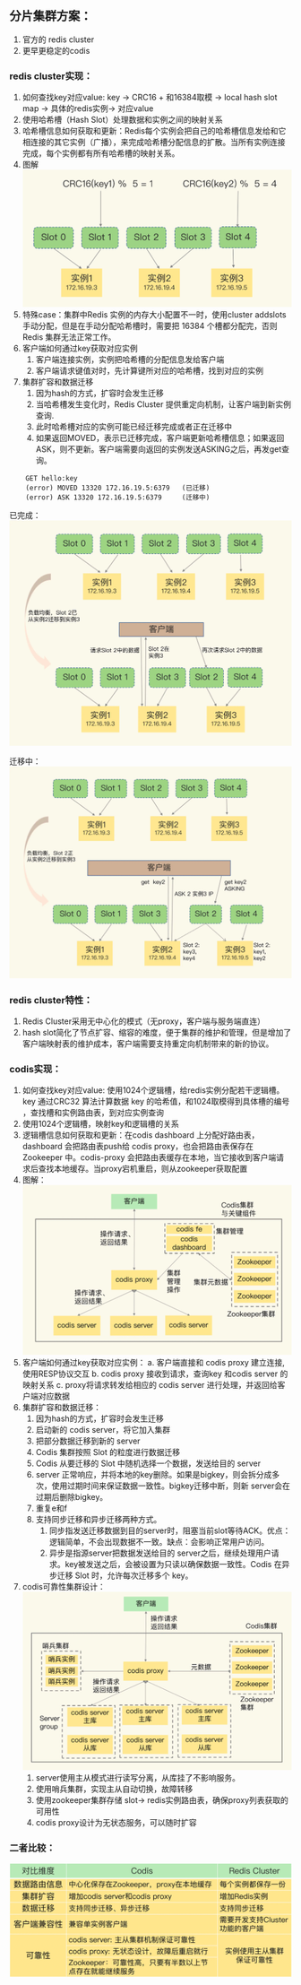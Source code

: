 ## 分片集群方案：
1. 官方的 redis cluster
2. 更早更稳定的codis

### redis cluster实现：
1. 如何查找key对应value: key -> CRC16 + 和16384取模 -> local hash slot map -> 具体的redis实例-> 对应value
2. 使用哈希槽（Hash Slot）处理数据和实例之间的映射关系
3. 哈希槽信息如何获取和更新：Redis每个实例会把自己的哈希槽信息发给和它相连接的其它实例（广播），来完成哈希槽分配信息的扩散。当所有实例连接完成，每个实例都有所有哈希槽的映射关系。
4. 图解
    ![图片](./IMG/10.%20redis分片集群方案.md/3edcf054.png)
5. 特殊case：集群中Redis 实例的内存大小配置不一时，使用cluster addslots手动分配，但是在手动分配哈希槽时，需要把 16384 个槽都分配完，否则 Redis 集群无法正常工作。
6. 客户端如何通过key获取对应实例
    1. 客户端连接实例，实例把哈希槽的分配信息发给客户端
    2. 客户端请求键值对时，先计算键所对应的哈希槽，找到对应的实例
7. 集群扩容和数据迁移
    1. 因为hash的方式，扩容时会发生迁移
    2. 当哈希槽发生变化时，Redis Cluster 提供重定向机制，让客户端到新实例查询.
    3. 此时哈希槽对应的实例可能已经迁移完成或者正在迁移中
    4. 如果返回MOVED，表示已迁移完成，客户端更新哈希槽信息；如果返回ASK，则不更新。客户端需要向返回的实例发送ASKING之后，再发get查询。
```plain
    GET hello:key
    (error) MOVED 13320 172.16.19.5:6379   (已迁移)
    (error) ASK 13320 172.16.19.5:6379     (迁移中)
```

已完成：
![图片](./IMG/10.%20redis分片集群方案.md/4c1ec943.png)

迁移中：
![图片](./IMG/10.%20redis分片集群方案.md/637a4236.png)

### redis cluster特性：
1. Redis Cluster采用无中心化的模式（无proxy，客户端与服务端直连）
2. hash slot简化了节点扩容、缩容的难度，便于集群的维护和管理，但是增加了客户端映射表的维护成本，客户端需要支持重定向机制带来的新的协议。


### codis实现：
1. 如何查找key对应value: 使用1024个逻辑槽，给redis实例分配若干逻辑槽。key 通过CRC32 算法计算数据 key 的哈希值，和1024取模得到具体槽的编号 ，查找槽和实例路由表，到对应实例查询
2. 使用1024个逻辑槽，映射key和逻辑槽的关系
3. 逻辑槽信息如何获取和更新：在codis dashboard 上分配好路由表，dashboard 会把路由表push给 codis proxy，也会把路由表保存在 Zookeeper 中。codis-proxy 会把路由表缓存在本地，当它接收到客户端请求后查找本地缓存。当proxy宕机重启，则从zookeeper获取配置
4. 图解：
![图片](./IMG/10.%20redis分片集群方案.md/6b03c222.png)
5. 客户端如何通过key获取对应实例：
    a. 客户端直接和 codis proxy 建立连接,使用RESP协议交互
    b. codis proxy 接收到请求，查询key 和codis server 的映射关系
    c. proxy将请求转发给相应的 codis server 进行处理，并返回给客户端对应数据
6. 集群扩容和数据迁移：
    1. 因为hash的方式，扩容时会发生迁移
    2. 启动新的 codis server，将它加入集群
    3. 把部分数据迁移到新的 server
    4. Codis 集群按照 Slot 的粒度进行数据迁移
    5. Codis 从要迁移的 Slot 中随机选择一个数据，发送给目的 server
    6. server 正常响应，并将本地的key删除。如果是bigkey，则会拆分成多次，使用过期时间来保证数据一致性。bigkey迁移中断，则新 server会在过期后删除bigkey。
    7. 重复e和f
    8. 支持同步迁移和异步迁移两种方式。
        1. 同步指发送迁移数据到目的server时，阻塞当前slot等待ACK。优点：逻辑简单，不会出现数据不一致。缺点：会影响正常用户访问。
        2. 异步是指源server把数据发送给目的 server之后，继续处理用户请求。key被发送之后，会被设置为只读以确保数据一致性。Codis 在异步迁移 Slot 时，允许每次迁移多个 key。
7. codis可靠性集群设计：
![图片](./IMG/10.%20redis分片集群方案.md/0eb249a1.png)
    1. server使用主从模式进行读写分离，从库挂了不影响服务。
    2. 使用哨兵集群，实现主从自动切换，故障转移
    3. 使用zookeeper集群存储 slot-> redis实例路由表，确保proxy列表获取的可用性
    4. codis proxy设计为无状态服务，可以随时扩容

### 二者比较：
![图片](./IMG/10.%20redis分片集群方案.md/14864f2a.png)